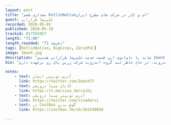 ```yaml
---
layout: post
title: "مقداری طعم KotlinNativeای و کار در شرکت های مطرح ایران"
guest: علیرضا طرازانی 
recorded: 2020-05-03
published: 2020-05-10
trackid: 817555057
length: "71:00"
length_rounded: "71 دقیقه"
tags: [KotlinNative, BigCorps, ZarinPal]
image: ImanX.jpg
description: "توی این قسمت خدمت علیرضا طرازانی هستیم(شاید با نام ImanX بشناسینش). ایمان توی شرکت زرین پال کار میکنه و لید گروه اندرویدشون رو بر عهده داره. توی شرکت دارن از تکنولوژی Kotlin Native استفاده میکنن. ایمان از ویژگی های این تکنولوژی صحبت میکنه بعدش میریم سراغ کار توی شرکت های بزرگ و از چلنج های امروزه ی این شرکت ها صحبت میکنیم."
bio: "علیرضا طرازانی هستم، برنامه نویس اندروید. در حال حاظر لید گروه اندروید شرکت زرین پال رو برعهده دارم."
       
notes: 
    - text: آدرس توییتر ایمان
      link: https://twitter.com/ImanX77
    - text: کانال سینا درویشی
      link: https://t.me/sina_darvishi
    - text: آدرس توییتر سینا درویشی
      link: https://twitter.com/sinadarvi
    - text: در CastBox گوش بدین
      link: https://castbox.fm/vb/261540058
 
---
```


